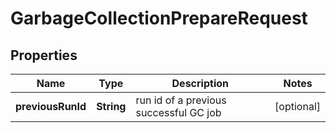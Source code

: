 

# GarbageCollectionPrepareRequest


## Properties

| Name | Type | Description | Notes |
|------------ | ------------- | ------------- | -------------|
|**previousRunId** | **String** | run id of a previous successful GC job |  [optional] |



